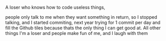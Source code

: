 A loser who knows how to code useless things,

people only talk to me when they want something in return, so I stopped talking, and I started commiting, next year trying for 1 commit per day and fill the Github tiles because thats the only thing I can get good at. All other things I'm a loser and people make fun of me, and I laugh with them
